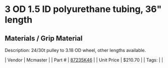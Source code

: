 # 3 OD 1.5 ID polyurethane tubing, 36" length
## Materials / Grip Material
Description: 	24/30t pulley to 3.18 OD wheel, other lengths available. 

| Vendor | Mcmaster | 
| Part # | [87235K46](https://www.mcmaster.com/#87235K46) | 
| Unit Price | $210.70 | 
| Tags: |  | 
